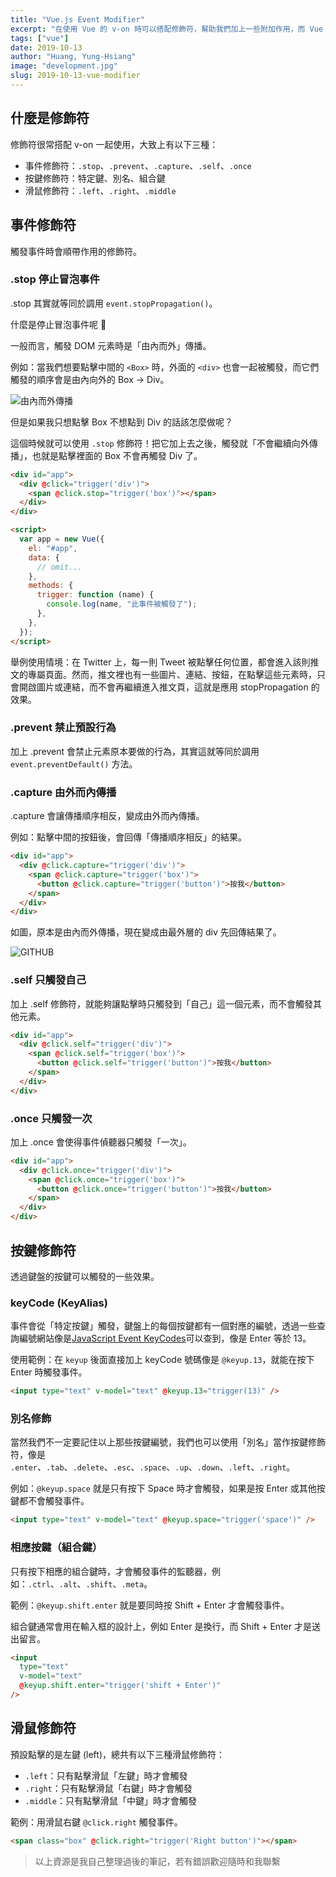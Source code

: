 ```yaml
---
title: "Vue.js Event Modifier"
excerpt: "在使用 Vue 的 v-on 時可以搭配修飾符，幫助我們加上一些附加作用，而 Vue 幫我們包裝好的修飾符有事件修飾符、按鍵修飾符，與滑鼠修飾符這三種。"
tags: ["vue"]
date: 2019-10-13
author: "Huang, Yung-Hsiang"
image: "development.jpg"
slug: 2019-10-13-vue-modifier
---
```


## 什麼是修飾符

修飾符很常搭配 v-on 一起使用，大致上有以下三種：

- 事件修飾符：`.stop`、`.prevent`、`.capture`、`.self`、`.once`
- 按鍵修飾符：特定鍵、別名、組合鍵
- 滑鼠修飾符：`.left`、`.right`、`.middle`

## 事件修飾符

觸發事件時會順帶作用的修飾符。

### .stop 停止冒泡事件

.stop 其實就等同於調用 `event.stopPropagation()`。

什麼是停止冒泡事件呢 🫧

一般而言，觸發 DOM 元素時是「由內而外」傳播。

例如：當我們想要點擊中間的 `<Box>` 時，外面的 `<div>` 也會一起被觸發，而它們觸發的順序會是由內向外的 Box → Div。

![由內而外傳播](https://i.imgur.com/cODO8kp.png)

但是如果我只想點擊 Box 不想點到 Div 的話該怎麼做呢？

這個時候就可以使用 `.stop` 修飾符！把它加上去之後，觸發就「不會繼續向外傳播」，也就是點擊裡面的 Box 不會再觸發 Div 了。

```html
<div id="app">
  <div @click="trigger('div')">
    <span @click.stop="trigger('box')"></span>
  </div>
</div>

<script>
  var app = new Vue({
    el: "#app",
    data: {
      // omit...
    },
    methods: {
      trigger: function (name) {
        console.log(name, "此事件被觸發了");
      },
    },
  });
</script>
```

舉例使用情境：在 Twitter 上，每一則 Tweet 被點擊任何位置，都會進入該則推文的專屬頁面。然而，推文裡也有一些圖片、連結、按鈕，在點擊這些元素時，只會開啟圖片或連結，而不會再繼續進入推文頁，這就是應用 stopPropagation 的效果。

### .prevent 禁止預設行為

加上 .prevent 會禁止元素原本要做的行為，其實這就等同於調用 `event.preventDefault()` 方法。

### .capture 由外而內傳播

.capture 會讓傳播順序相反，變成由外而內傳播。

例如：點擊中間的按鈕後，會回傳「傳播順序相反」的結果。

```html
<div id="app">
  <div @click.capture="trigger('div')">
    <span @click.capture="trigger('box')">
      <button @click.capture="trigger('button')">按我</button>
    </span>
  </div>
</div>
```

如圖，原本是由內而外傳播，現在變成由最外層的 div 先回傳結果了。

![GITHUB](https://i.imgur.com/7G53sgc.png)

### .self 只觸發自己

加上 .self 修飾符，就能夠讓點擊時只觸發到「自己」這一個元素，而不會觸發其他元素。

```html
<div id="app">
  <div @click.self="trigger('div')">
    <span @click.self="trigger('box')">
      <button @click.self="trigger('button')">按我</button>
    </span>
  </div>
</div>
```

### .once 只觸發一次

加上 .once 會使得事件偵聽器只觸發「一次」。

```html
<div id="app">
  <div @click.once="trigger('div')">
    <span @click.once="trigger('box')">
      <button @click.once="trigger('button')">按我</button>
    </span>
  </div>
</div>
```

## 按鍵修飾符

透過鍵盤的按鍵可以觸發的一些效果。

### keyCode (KeyAlias)

事件會從「特定按鍵」觸發，鍵盤上的每個按鍵都有一個對應的編號，透過一些查詢編號網站像是[JavaScript Event KeyCodes](https://keycode.info/)可以查到，像是 Enter 等於 13。

使用範例：在 `keyup` 後面直接加上 keyCode 號碼像是 `@keyup.13`，就能在按下 Enter 時觸發事件。

```html
<input type="text" v-model="text" @keyup.13="trigger(13)" />
```

### 別名修飾

當然我們不一定要記住以上那些按鍵編號，我們也可以使用「別名」當作按鍵修飾符，像是 `.enter`、`.tab`、`.delete`、`.esc`、`.space`、`.up`、`.down`、`.left`、`.right`。

例如：`@keyup.space` 就是只有按下 Space 時才會觸發，如果是按 Enter 或其他按鍵都不會觸發事件。

```html
<input type="text" v-model="text" @keyup.space="trigger('space')" />
```

### 相應按鍵（組合鍵）

只有按下相應的組合鍵時，才會觸發事件的監聽器，例如：`.ctrl`、`.alt`、`.shift`、`.meta`。

範例：`@keyup.shift.enter` 就是要同時按 Shift + Enter 才會觸發事件。

組合鍵通常會用在輸入框的設計上，例如 Enter 是換行，而 Shift + Enter 才是送出留言。

```html
<input
  type="text"
  v-model="text"
  @keyup.shift.enter="trigger('shift + Enter')"
/>
```

## 滑鼠修飾符

預設點擊的是左鍵 (left)，總共有以下三種滑鼠修飾符：

- `.left`：只有點擊滑鼠「左鍵」時才會觸發
- `.right`：只有點擊滑鼠「右鍵」時才會觸發
- `.middle`：只有點擊滑鼠「中鍵」時才會觸發

範例：用滑鼠右鍵 `@click.right` 觸發事件。

```html
<span class="box" @click.right="trigger('Right button')"></span>
```

> 以上資源是我自己整理過後的筆記，若有錯誤歡迎隨時和我聯繫
